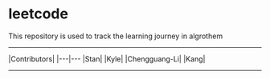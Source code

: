 # leetcode
This repository is used to track the learning journey in algrothem
****
|Contributors|
|---|---
|Stan|
|Kyle|
|Chengguang-Li|
|Kang|
****
